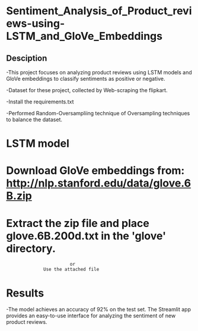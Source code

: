 # Sentiment_Analysis_of_Product_reviews-using-LSTM_and_GloVe_Embeddings

## Desciption
-This project focuses on analyzing product reviews using LSTM models and GloVe embeddings to classify sentiments as positive or negative.

-Dataset for these project, collected by Web-scraping the flipkart.

-Install the requirements.txt

-Performed Random-Oversampliing technique of Oversampling techniques to balance the dataset.

# LSTM model

# Download GloVe embeddings from: http://nlp.stanford.edu/data/glove.6B.zip
# Extract the zip file and place glove.6B.200d.txt in the 'glove' directory.
                            or
                  Use the attached file
                  
# Results
  -The model achieves an accuracy of 92% on the test set. The Streamlit app provides an easy-to-use interface for analyzing the sentiment of new product reviews.

